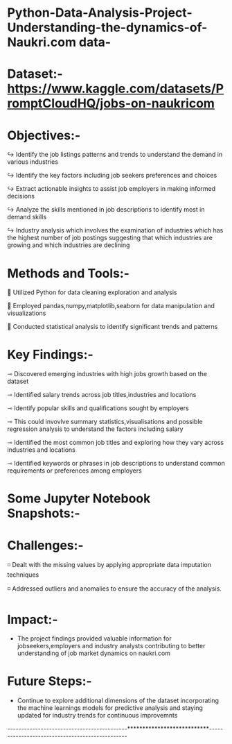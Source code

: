 # Python-Data-Analysis-Project-Understanding-the-dynamics-of-Naukri.com data-

# Dataset:- https://www.kaggle.com/datasets/PromptCloudHQ/jobs-on-naukricom

# Objectives:-

↪ Identify the job listings patterns and trends to understand the demand in various industries

↪ Identify the key factors including job seekers preferences and choices

↪ Extract actionable insights to assist job employers in making informed decisions

↪ Analyze the skills mentioned in job descriptions to identify most in demand skills

↪ Industry analysis which involves the examination of industries which has the highest number of job postings 
  suggesting that which industries are growing and which industries are declining

# Methods and Tools:-

🔷 Utilized Python for data cleaning exploration and analysis

🔷 Employed pandas,numpy,matplotlib,seaborn for data manipulation and visualizations

🔷 Conducted statistical analysis to identify significant trends and patterns

# Key Findings:-

⇾ Discovered emerging industries with high jobs growth based on the dataset

⇾ Identified salary trends across job titles,industries and locations

⇾ Identify popular skills and qualifications sought by employers

⇾ This could invovlve summary statistics,visualisations and possible regression analysis to understand the factors 
   including salary
   
⇾ Identified the most common job titles and exploring how they vary across industries and locations

⇾ Identified keywords or phrases in job descriptions to understand common requirements or preferences among employers

# Some Jupyter Notebook Snapshots:-


# Challenges:-
◽ Dealt with the missing values by applying appropriate data imputation techniques

◽ Addressed outliers and anomalies to ensure the accuracy of the analysis.

# Impact:-
* The project findings provided valuable information for jobseekers,employers and industry analysts contributing to 
  better understanding of job market dynamics on naukri.com

# Future Steps:-
* Continue to explore additional dimensions of the dataset incorporating the machine learnings models for predictive 
  analysis and staying updated for industry trends for continuous improvemnts

-------------------------------------------***************************------------------------------------------------
  
  





















